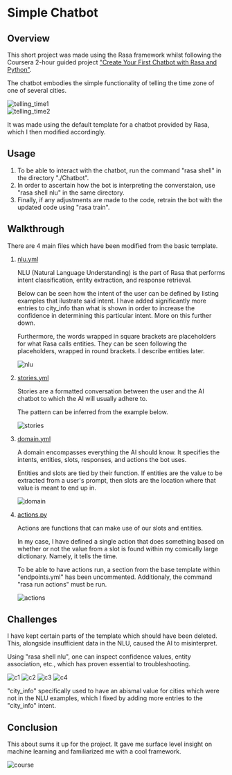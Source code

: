 # Simple Chatbot
## Overview
This short project was made using the Rasa framework whilst following the Coursera 2-hour guided project <a href="https://www.coursera.org/projects/chatbot-rasa-python">"Create Your First Chatbot with Rasa and Python"</a>. 

<p>The chatbot embodies the simple functionality of telling the time zone of one of several cities.</p>

![telling_time1](https://github.com/toni-the-dude/Simple-Chatbot/blob/main/.misc/showcase1.PNG?raw=true)<br>
![telling_time2](https://github.com/toni-the-dude/Simple-Chatbot/blob/main/.misc/showcase4.PNG?raw=true)

<p>It was made using the default template for a chatbot provided by Rasa, which I then modified accordingly.</p>

## Usage
<ol>
<li>To be able to interact with the chatbot, run the command "rasa shell" in the directory "./Chatbot".</li>
<li>In order to ascertain how the bot is interpreting the converstaion, use "rasa shell nlu" in the same directory.</li> 
<li>Finally, if any adjustments are made to the code, retrain the bot with the updated code using "rasa train".</li> 
</ol>

## Walkthrough

<p>There are 4 main files which have been modified from the basic template.</p>

<ol>
  <li>
    <a href="https://github.com/toni-the-dude/Simple-Chatbot/blob/main/Chatbot/data/nlu.yml">nlu.yml</a>
    <p>NLU (Natural Language Understanding) is the part of Rasa that performs intent classification, entity extraction, and response retrieval.</p>
    <p>Below can be seen how the intent of the user can be defined by listing examples that ilustrate said intent. I have added significantly more entries to city_info than what is shown in order to increase the confidence in determining this particular intent. More on this further down.</p> 
    <p>Furthermore, the words wrapped in square brackets are placeholders for what Rasa calls entities. They can be seen following the placeholders, wrapped in round brackets. I describe entities later.</p>

  ![nlu](https://github.com/toni-the-dude/Simple-Chatbot/blob/main/.misc/showcase3.PNG?raw=true)
  </li>
  
  <li>
    <a href="https://github.com/toni-the-dude/Simple-Chatbot/blob/main/Chatbot/data/stories.yml">stories.yml</a>
    <p>Stories are a formatted conversation between the user and the AI chatbot to which the AI will usually adhere to.</p>
    <p>The pattern can be inferred from the example below.</p>
  
  ![stories](https://github.com/toni-the-dude/Simple-Chatbot/blob/main/.misc/showcase5.PNG?raw=true)
  </li>
  
  <li>
    <a href="https://github.com/toni-the-dude/Simple-Chatbot/blob/main/Chatbot/domain.yml">domain.yml</a>
    <p>A domain encompasses everything the AI should know. It specifies the intents, entities, slots, responses, and actions the bot uses.</p>
    <p>Entities and slots are tied by their function. If entities are the value to be extracted from a user's prompt, then slots are the location where that value is meant to end up in.</p>

  ![domain](https://github.com/toni-the-dude/Simple-Chatbot/blob/main/.misc/showcase6.PNG?raw=true)
  </li>
  
  <li>
    <a href="https://github.com/toni-the-dude/Simple-Chatbot/blob/main/Chatbot/actions/actions.py">actions.py</a>
    <p>Actions are functions that can make use of our slots and entities.</p>
    <p>In my case, I have defined a single action that does something based on whether or not the value from a slot is found within my comically large dictionary. Namely, it tells the time.</p>
    <p>To be able to have actions run, a section from the base template within "endpoints.yml" has been uncommented. Additionaly, the command "rasa run actions" must be run.</p>
  
  ![actions](https://github.com/toni-the-dude/Simple-Chatbot/blob/main/.misc/showcase7.PNG?raw=true)
  </li>
</ol>

## Challenges

<p>I have kept certain parts of the template which should have been deleted. This, alongside insufficient data in the NLU, caused the AI to misinterpret.</p>
<p>Using "rasa shell nlu", one can inspect confidence values, entity association, etc., which has proven essential to troubleshooting.</p>

![c1](https://github.com/toni-the-dude/Simple-Chatbot/blob/main/.misc/showcase8.PNG?raw=true)
![c2](https://github.com/toni-the-dude/Simple-Chatbot/blob/main/.misc/showcase9.PNG?raw=true)
![c3](https://github.com/toni-the-dude/Simple-Chatbot/blob/main/.misc/showcase10.PNG?raw=true)
![c4](https://github.com/toni-the-dude/Simple-Chatbot/blob/main/.misc/showcase11.PNG?raw=true)

<p>"city_info" specifically used to have an abismal value for cities which were not in the NLU examples, which I fixed by adding more entries to the "city_info" intent.</p>

## Conclusion

This about sums it up for the project. It gave me surface level insight on machine learning and familiarized me with a cool framework.

![course](https://github.com/toni-the-dude/Simple-Chatbot/blob/main/.misc/showcase2.PNG?raw=true)
